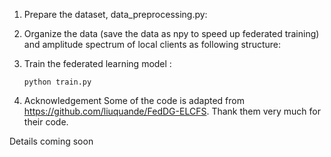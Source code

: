1. Prepare the dataset, data_preprocessing.py:

2. Organize the data (save the data as npy to speed up federated training) and amplitude spectrum of local clients as following structure:

3. Train the federated learning model :
   ```shell
   python train.py
   ```

4. Acknowledgement
Some of the code is adapted from https://github.com/liuquande/FedDG-ELCFS. Thank them very much for their code.

Details coming soon